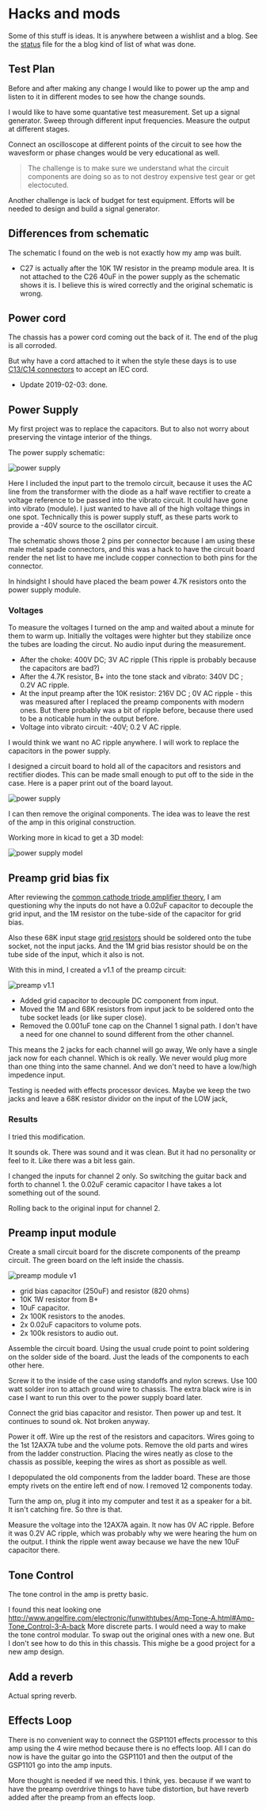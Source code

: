 # Hacks and mods

Some of this stuff is ideas. It is anywhere between a wishlist and a blog. See the [status](STATUS.md) file for the a blog kind of list of what was done.

## Test Plan

Before and after making any change I would like to power up the amp and listen to it in different modes to see how the change sounds.

I would like to have some quantative test measurement. Set up a signal generator. Sweep through different input frequencies. Measure the output at different stages.

Connect an oscilloscope at different points of the circuit to see how the wavesform or phase changes would be very educational as well.

> The challenge is to make sure we understand what the circuit components are doing so as to not destroy expensive test gear or get electocuted.

Another challenge is lack of budget for test equipment. Efforts will be needed to design and build a signal generator.

## Differences from schematic

The schematic I found on the web is not exactly how my amp was built.

* C27 is actually after the 10K 1W resistor in the preamp module area. It is not attached to the C26 40uF in the power supply as the schematic shows it is. I believe this is wired correctly and the original schematic is wrong.

## Power cord

The chassis has a power cord coming out the back of it. The end of the plug is all corroded.

But why have a cord attached to it when the style these days is to use [C13/C14 connectors](https://en.wikipedia.org/wiki/IEC_60320#C13/C14_coupler) to accept an IEC cord.

* Update 2019-02-03: done.

## Power Supply

My first project was to replace the capacitors. But to also not worry about preserving the vintage interior of the things.

The power supply schematic:

![power supply](power_supply/power_supply_schematic.png)

Here I included the input part to the tremolo circuit, because it uses the AC line from the transformer with the diode as a half  wave rectifier to create a voltage reference to be passed into the vibrato circuit. It could have gone into vibrato (module). I just wanted to have all of the high voltage things in one spot. Technically this is power supply stuff, as these parts work to provide a -40V source to the oscillator circuit.

The schematic shows those 2 pins per connector because I am using these male metal spade connectors, and this was a hack to have the circuit board render the net list to have me include copper connection to both pins for the connector.

In hindsight I should have placed the beam power 4.7K resistors onto the power supply module.

### Voltages

To measure the voltages I turned on the amp and waited about a minute for them to warm up. Initially the voltages were highter but they stabilize once the tubes are loading the circut. No audio input during the measurement.

* After the choke: 400V DC; 3V AC ripple (This ripple is probably because the capacitors are bad?)
* After the 4.7K resistor, B+ into the tone stack and vibrato: 340V DC ; 0.2V AC ripple.
* At the input preamp after the 10K resistor: 216V DC ; 0V AC ripple - this was measured after I replaced the preamp components with modern ones. But there probably was a bit of ripple before, because there used to be a noticable hum in the output before.
* Voltage into vibrato circuit: -40V; 0.2 V AC ripple.

I would think we want no AC ripple anywhere. I will work to replace the capacitors in the power supply.

I designed a circuit board to hold all of the capacitors and resistors and rectifier diodes. This can be made small enough to put off to the side in the case. Here is a paper print out of the board layout.

![power supply](doc/IMG_4991.jpg)

I can then remove the original components. The idea was to leave the rest of the amp in this original construction.

Working more in kicad to get a 3D model:

![power supply model](power_supply/cad_model.png)

## Preamp grid bias fix

After reviewing the [common cathode triode amplifier theory](http://www.aikenamps.com/index.php/designing-common-cathode-triode-amplifiers), I am questioning why the inputs do not have a 0.02uF capacitor to decouple the grid input, and the 1M resistor on the tube-side of the capacitor for grid bias.

Also these 68K input stage [grid resistors](http://www.aikenamps.com/index.php/grid-resistors-why-are-they-used) should be soldered onto the tube socket, not the input jacks. And the 1M grid bias resistor should be on the tube side of the input, which it also is not.

With this in mind, I created a v1.1 of the preamp circuit:

![preamp v1.1](preamp/preamp_schematic-1.1.png)

* Added grid capacitor to decouple DC component from input.
* Moved the 1M and 68K resistors from input jack to be soldered onto the tube socket leads (or like super close).
* Removed the 0.001uF tone cap on the Channel 1 signal path. I don't have a need for one channel to sound different from the other channel.

This means the 2 jacks for each channel will go away, We only have a single jack now for each channel. Which is ok really. We never would plug more than one thing into the same channel. And we don't need to have a low/high impedence input.

Testing is needed with effects processor devices. Maybe we keep the two jacks and leave a 68K resistor dividor on the input of the LOW jack,

### Results

I tried this modification.

It sounds ok. There was sound and it was clean. But it had no personality or feel to it. Like there was a bit less gain.

I changed the inputs for channel 2 only. So switching the guitar back and forth to channel 1. the 0.02uF ceramic capacitor I have takes a lot something out of the sound.

Rolling back to the original input for channel 2.

## Preamp input module

Create a small circuit board for the discrete components of the preamp circuit. The green board on the left inside the chassis.

![preamp module v1](preamp/preamp_module-v1.jpg
)

* grid bias capacitor (250uF) and resistor (820 ohms)
* 10K 1W resistor from B+
* 10uF capacitor.
* 2x 100K resistors to the anodes.
* 2x 0.02uF capacitors to volume pots.
* 2x 100k resistors to audio out.

Assemble the circuit board. Using the usual crude point to point soldering on the solder side of the board. Just the leads of the components to each other here.

Screw it to the inside of the case using standoffs and nylon screws. Use 100 watt solder iron to attach ground wire to chassis.
The extra black wire is in case I want to run this over to the power supply board later.

Connect the grid bias capacitor and resistor. Then power up and test. It continues to sound ok. Not broken anyway.

Power it off. Wire up the rest of the resistors and capacitors. Wires going to the 1st 12AX7A tube and the volume pots.
Remove the old parts and wires from the ladder construction.
Placing the wires neatly as close to the chassis as possible, keeping the wires as short as possible as well.

I depopulated the old components from the ladder board. These are those empty rivets on the entire left end of now. I removed 12 components today.

Turn the amp on, plug it into my computer and test it as a speaker for a bit. It isn't catching fire. So thre is that.

Measure the voltage into the 12AX7A again. It now has 0V AC ripple. Before it was 0.2V AC ripple, which was probably why we were hearing the hum on the output. I think the ripple went away because we have the new 10uF capacitor there.

## Tone Control

The tone control in the amp is pretty basic.

I found this neat looking one http://www.angelfire.com/electronic/funwithtubes/Amp-Tone-A.html#Amp-Tone_Control-3-A-back
More discrete parts. I would need a way to make the tone control modular. To swap out the original  ones with a new one. But I don't see how to do this in this chassis. This mighe be a good project for a new amp design.

## Add a reverb

Actual spring reverb.

## Effects Loop

There is no convenient way to connect the GSP1101 effects processor to this amp using the 4 wire method because there is no effects loop. All I can do now is have the guitar go into the GSP1101 and then the output of the GSP1101 go into the amp inputs.

More thought is needed if we need  this.
I think, yes. because if we want to have the preamp overdrive things to have tube distortion, but have reverb added after the preamp from an effects loop.
